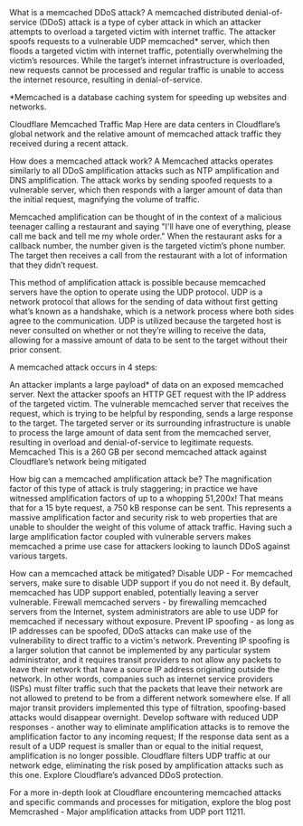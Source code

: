 ##

What is a memcached DDoS attack?
A memcached distributed denial-of-service (DDoS) attack is a type of cyber attack in which an attacker attempts to overload a targeted victim with internet traffic. The attacker spoofs requests to a vulnerable UDP memcached* server, which then floods a targeted victim with internet traffic, potentially overwhelming the victim’s resources. While the target’s internet infrastructure is overloaded, new requests cannot be processed and regular traffic is unable to access the internet resource, resulting in denial-of-service.

*Memcached is a database caching system for speeding up websites and networks.

Cloudflare Memcached Traffic Map
Here are data centers in Cloudflare’s global network and the relative amount of memcached attack traffic they received during a recent attack.

How does a memcached attack work?
A Memcached attacks operates similarly to all DDoS amplification attacks such as NTP amplification and DNS amplification. The attack works by sending spoofed requests to a vulnerable server, which then responds with a larger amount of data than the initial request, magnifying the volume of traffic.

Memcached amplification can be thought of in the context of a malicious teenager calling a restaurant and saying "I'll have one of everything, please call me back and tell me my whole order." When the restaurant asks for a callback number, the number given is the targeted victim’s phone number. The target then receives a call from the restaurant with a lot of information that they didn’t request.

This method of amplification attack is possible because memcached servers have the option to operate using the UDP protocol. UDP is a network protocol that allows for the sending of data without first getting what’s known as a handshake, which is a network process where both sides agree to the communication. UDP is utilized because the targeted host is never consulted on whether or not they’re willing to receive the data, allowing for a massive amount of data to be sent to the target without their prior consent.

A memcached attack occurs in 4 steps:

An attacker implants a large payload* of data on an exposed memcached server.
Next the attacker spoofs an HTTP GET request with the IP address of the targeted victim.
The vulnerable memcached server that receives the request, which is trying to be helpful by responding, sends a large response to the target.
The targeted server or its surrounding infrastructure is unable to process the large amount of data sent from the memcached server, resulting in overload and denial-of-service to legitimate requests.
Memcached
This is a 260 GB per second memcached attack against Cloudflare’s network being mitigated

How big can a memcached amplification attack be?
The magnification factor of this type of attack is truly staggering; in practice we have witnessed amplification factors of up to a whopping 51,200x! That means that for a 15 byte request, a 750 kB response can be sent. This represents a massive amplification factor and security risk to web properties that are unable to shoulder the weight of this volume of attack traffic. Having such a large amplification factor coupled with vulnerable servers makes memcached a prime use case for attackers looking to launch DDoS against various targets.

How can a memcached attack be mitigated?
Disable UDP - For memcached servers, make sure to disable UDP support if you do not need it. By default, memcached has UDP support enabled, potentially leaving a server vulnerable.
Firewall memcached servers - by firewalling memcached servers from the Internet, system administrators are able to use UDP for memcached if necessary without exposure.
Prevent IP spoofing - as long as IP addresses can be spoofed, DDoS attacks can make use of the vulnerability to direct traffic to a victim's network. Preventing IP spoofing is a larger solution that cannot be implemented by any particular system administrator, and it requires transit providers to not allow any packets to leave their network that have a source IP address originating outside the network. In other words, companies such as internet service providers (ISPs) must filter traffic such that the packets that leave their network are not allowed to pretend to be from a different network somewhere else. If all major transit providers implemented this type of filtration, spoofing-based attacks would disappear overnight.
Develop software with reduced UDP responses - another way to eliminate amplification attacks is to remove the amplification factor to any incoming request; If the response data sent as a result of a UDP request is smaller than or equal to the initial request, amplification is no longer possible.
Cloudflare filters UDP traffic at our network edge, eliminating the risk posed by amplification attacks such as this one. Explore Cloudflare’s advanced DDoS protection.

For a more in-depth look at Cloudflare encountering memcached attacks and specific commands and processes for mitigation, explore the blog post Memcrashed - Major amplification attacks from UDP port 11211.